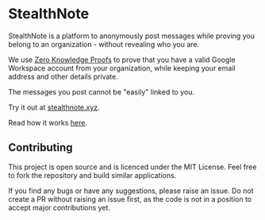 # StealthNote

StealthNote is a platform to anonymously post messages while proving you belong to an organization -
without revealing who you are.

We use [Zero Knowledge Proofs](https://en.wikipedia.org/wiki/Zero-knowledge_proof) to prove that you have a valid Google Workspace account from your organization, while keeping your email address and other details private.

The messages you post cannot be &quot;easily&quot; linked to you.

Try it out at [stealthnote.xyz](https://stealthnote.xyz).

Read how it works [here](https://saleel.xyz/blog/stealthnote/).


## Contributing

This project is open source and is licenced under the MIT License. Feel free to fork the repository and build similar applications.

If you find any bugs or have any suggestions, please raise an issue. Do not create a PR without raising an issue first, as the code is not in a position to accept major contributions yet.

